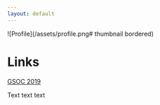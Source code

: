 ```yaml
---
layout: default
---
```


![Profile](/assets/profile.png# thumbnail bordered)

# Links

[GSOC 2019](/pages/gsoc-2019.md)

   







Text
text
text  

  

